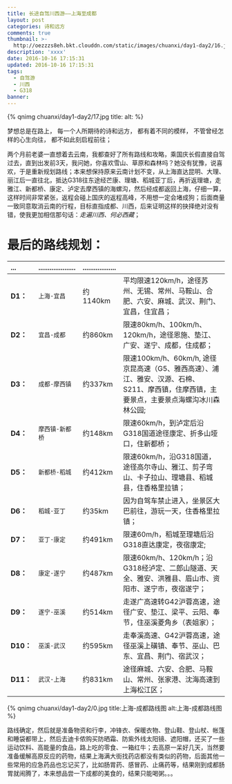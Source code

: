 ```yaml
---
title: 长途自驾川西游——上海至成都
layout: post
categories: 诗和远方
comments: true
thumbnail: >-
  http://oezzzs8eh.bkt.clouddn.com/static/images/chuanxi/day1-day2/16.jpg?imageView2/1/w/345/h/163
description: 'xxxx'
date: 2016-10-16 17:15:31
updated: 2016-10-16 17:15:31
tags: 
  - 自驾游
  - 川西
  - G318
banner:
---
```


{% qnimg chuanxi/day1-day2/17.jpg title: alt: %}

梦想总是在路上，
每一个人所期待的诗和远方，
都有着不同的模样，
不管曾经怎样的心生向往，
都不如此刻启程前往；

两个月前老婆一直想着去云南，我都查好了所有路线和攻略，乘国庆长假直接自驾过去，直到出发前3天，我问她，你喜欢雪山、草原和森林吗？她没有犹豫，说喜欢，于是重新规划路线；本来想保持原来云南计划不变，从上海直达昆明、大理、丽江后一直往北，抵达G318往东途经芒康、理塘、稻城亚丁后，再折返理塘，走雅江、新都桥、康定、泸定去摩西镇的海螺沟，然后经成都返回上海，仔细一算，这样时间非常紧张，返程会碰上国庆的返程高峰，不用想一定会堵成狗；后面商量一致同意取消云南的行程，目标直指成都、川西，后来证明这样的抉择绝对没有错，使我更加相信那句话：*走遍川西、何必西藏*；


# 最后的路线规划：

| ...        | .................... | .................. |     |
| :--------- | :-------------       | :-----             | :-- |
| **D1：**  | `上海-宜昌`    | 约1140km | 平均限速120km/h，途径苏州、无锡、常州、马鞍山、合肥、六安、麻城、武汉、荆门、宜昌，住宜昌； |
| **D2：**  | `宜昌-成都`    | 约860km  | 限速80km/h、100km/h、120km/h，途径恩施、垫江、广安、遂宁、成都，住成都； |
| **D3：**  | `成都-摩西镇`   | 约337km | 限速100km/h、60km/h, 途径京昆高速（G5、雅西高速）、浦江、雅安、汉源、石棉、S211、摩西镇，住摩西镇，主要景点，主要景点海螺沟冰川森林公园; |
| **D4：**  | `摩西镇-新都桥` | 约148km | 限速60km/h，到泸定后沿G318国道途径康定、折多山垭口，住新都桥；    |
| **D5：**  | `新都桥-稻城`   | 约412km | 限速60km/h，沿G318国道，途径高尔寺山、雅江、剪子弯山、卡子拉山、理塘县、稻城县，住香格里拉镇；    |
| **D6：**  | `稻城-亚丁`    | 约35km   | 因为自驾车禁止进入，坐景区大巴前往，游玩一天，住香格里拉镇；   |
| **D7：**  | `亚丁-康定`    | 约491km  | 限速60m/h，稻城至理塘后沿G318直达康定，夜宿康定; |
| **D8：**  | `康定-遂宁`    | 约487km  | 限速60km/h、120km/h；沿G318经泸定、二郎山隧道、天全、雅安、洪雅县、眉山市、资阳市、遂宁市，夜宿遂宁；   |
| **D9：**  | `遂宁-巫溪`    | 约514km  | 走遂广高速转G42沪蓉高速，途径广安、垫江、梁平、云阳、奉节，住巫溪菱角乡（表姐家）；   |
| **D10：** | `巫溪-武汉`    | 约595km  | 走奉溪高速、G42沪蓉高速，途径巫溪上磺镇、奉节、巫山、巴东、宜昌、荆门、宿武汉； |
| **D11：** | `武汉-上海`    | 约831km  | 途径麻城、六安、合肥、马鞍山、常州、张家港、沈海高速到上海松江区； |

{% qnimg chuanxi/day1-day2/0.jpg title:上海-成都路线图 alt:上海-成都路线图 %}

路线确定，然后就是准备物资和行李，冲锋衣、保暖衣物、登山鞋、登山杖、帐篷和睡袋都带上，然后去迪卡侬购买防晒霜、防紫外线太阳镜、遮阳帽，还买了一些运动饮料、高能量的食品，路上吃的零食、一箱红牛；去高原一呆好几天，当然要准备缓解高原反应的药物，结果上海满大街找药店都没有类似的药物，后面其他一些常用的应急药品也忘记买了，比如肠胃药、感冒药、止痛药等，结果刚到成都肠胃就闹腾了，本来想品尝一下成都的美食的，结果只能喝粥。。。




